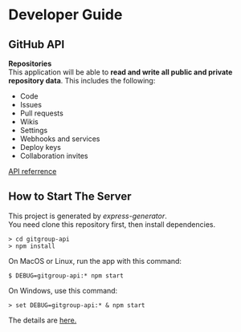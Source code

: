 # Developer Guide

## GitHub API

**Repositories**<br>
This application will be able to **read and write all public and private repository data**. This includes the following:

- Code
- Issues
- Pull requests
- Wikis
- Settings
- Webhooks and services
- Deploy keys
- Collaboration invites

[API referrence](https://developer.github.com/v3/repos/)

## How to Start The Server

This project is generated by _express-generator_.<br>
You need clone this repository first, then install dependencies.<br>

```
> cd gitgroup-api
> npm install
```

On MacOS or Linux, run the app with this command:

```
$ DEBUG=gitgroup-api:* npm start
```

On Windows, use this command:

```
> set DEBUG=gitgroup-api:* & npm start
```

The details are [here.](https://expressjs.com/en/starter/generator.html)
